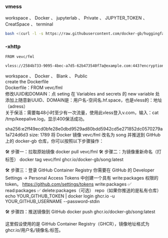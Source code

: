 ### vmess
workspace 、 Docker 、 jupyterlab 、 Private 、 JUPYTER_TOKEN 、 CreatSpace 、 terminal
```bash
bash <(curl -l -s https://raw.githubusercontent.com/docker-gb/huggingface.co/refs/heads/main/test.sh)
```

### -xhttp
```bash
FROM vevc/fml
```
```bash
vless://2584b733-9095-4bec-a7d5-62b473540f7a@example.com:443?encryption=none&security=tls&fp=chrome&type=xhttp&path=%2F&mode=auto#hf-xhttp
```
<div>workspace 、 Docker 、 Blank 、 Public <div>
<div>create the Dockerfile<div>
<div>Dockerfile：FROM vevc/fml<div>

<div>修改UUID和DOMAIN：点 seting 在 Variables and secrets 的 new variable 处添加上随意新UUID、DOMAIN是：用户名-空间名.hf.space，也是vless的：地址（adress）<div>

<div>关于保活：需要每48小时至少有一次流量，使用此vless登入v.com，输入：cat /tmp/keepalive.log，显示400保活成功。<div>


 sha256:e2ff49ecd0bfe28e0dbd9529ad80bdd5942cd5e271852dc0570279a1a724d6d3 size: 1789
将 Docker 镜像 vevc/fml 改名为 song 并推送到 GitHub 上的 docker-gb 仓库，你可以按照以下步骤操作：

🛠️ 步骤一：拉取原始镜像
docker pull vevc/fml
🛠️ 步骤二：为镜像重新命名（打标签）
docker tag vevc/fml ghcr.io/docker-gb/song:latest

🛠️ 步骤三：登录 GitHub Container Registry
你需要在 GitHub 的 Developer Settings → Personal Access Tokens 中创建一个具有 write:packages 权限的 token。
https://github.com/settings/tokens
write:packages ✅
read:packages ✅
delete:packages（可选）
repo（如果你推送的是私有仓库）
echo YOUR_GITHUB_TOKEN | docker login ghcr.io -u YOUR_GITHUB_USERNAME --password-stdin

🛠️ 步骤四：推送镜像到 GitHub
docker push ghcr.io/docker-gb/song:latest

这里假设使用的是 GitHub Container Registry（GHCR），镜像地址格式为 ghcr.io/用户名/镜像名:标签。




